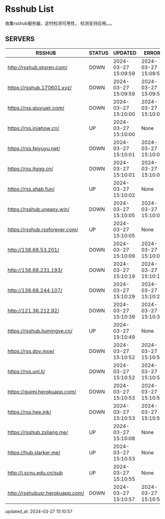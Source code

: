 # Rsshub List

收集rsshub服务器，定时检测可用性， 检测支持应用。。。


## SERVERS

|  RSSHUB   | STATUS  | UPDATED  | ERROR  | TWITTER |  
|  ----  | ----  | ----  | ----  | ---- |  
| http://rsshub.sksren.com/ | DOWN | 2024-03-27 15:09:59 | 2024-03-27 15:09:59 |  
| https://rsshub.170601.xyz/ | DOWN | 2024-03-27 15:09:59 | 2024-03-27 15:09:59 |  
| https://rss.qiuyuair.com/ | DOWN | 2024-03-27 15:10:00 | 2024-03-27 15:10:00 |  
| https://rss.injahow.cn/ | UP | 2024-03-27 15:10:00 | None ||  
| https://rss.feiyuyu.net/ | DOWN | 2024-03-27 15:10:01 | 2024-03-27 15:10:01 |  
| https://rss.itggg.cn/ | DOWN | 2024-03-27 15:10:01 | 2024-03-27 15:10:01 |  
| https://rss.shab.fun/ | UP | 2024-03-27 15:10:02 | None ||  
| https://rsshub.uneasy.win/ | DOWN | 2024-03-27 15:10:05 | 2024-03-27 15:10:05 |  
| https://rsshub.rssforever.com/ | UP | 2024-03-27 15:10:05 | None ||  
| http://138.68.53.201/ | DOWN | 2024-03-27 15:10:09 | 2024-03-27 15:10:09 |  
| http://138.68.231.193/ | DOWN | 2024-03-27 15:10:19 | 2024-03-27 15:10:19 |  
| http://138.68.244.107/ | DOWN | 2024-03-27 15:10:29 | 2024-03-27 15:10:29 |  
| http://121.36.212.92/ | DOWN | 2024-03-27 15:10:39 | 2024-03-27 15:10:39 |  
| https://rsshub.liumingye.cn/ | UP | 2024-03-27 15:10:49 | None ||  
| https://rss.dov.moe/ | DOWN | 2024-03-27 15:10:52 | 2024-03-27 15:10:52 |  
| https://rss.unl.li/ | DOWN | 2024-03-27 15:10:52 | 2024-03-27 15:10:52 |  
| https://guimi.herokuapp.com/ | DOWN | 2024-03-27 15:10:53 | 2024-03-27 15:10:53 |  
| https://rss.hee.ink/ | DOWN | 2024-03-27 15:10:53 | 2024-03-27 15:10:53 |  
| https://rsshub.zsliang.me/ | UP | 2024-03-27 15:10:08 | None |OK|  
| https://hub.slarker.me/ | UP | 2024-03-27 15:10:53 | None ||  
| http://i.scnu.edu.cn/sub | UP | 2024-03-27 15:10:55 | None ||  
| http://rsshubusr.herokuapp.com/ | DOWN | 2024-03-27 15:10:57 | 2024-03-27 15:10:57 |  
  

updated_at: 2024-03-27 15:10:57  
